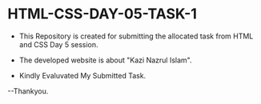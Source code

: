 # HTML-CSS-DAY-05-TASK-1

   - This Repository is created for submitting the allocated task from HTML and CSS Day 5 session.

   - The developed website is about "Kazi Nazrul Islam".
     
   - Kindly Evaluvated My Submitted Task.

   --Thankyou.
